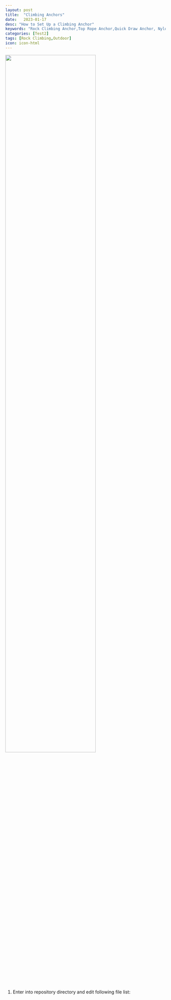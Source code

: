 ```yaml
---
layout: post
title:  "Climbing Anchors"
date:   2023-01-17
desc: "How to Set Up a Climbing Anchor"
keywords: "Rock Climbing Anchor,Top Rope Anchor,Quick Draw Anchor, Nylon Sling Anchor"
categories: [Test2]
tags: [Rock Climbing,Outdoor]
icon: icon-html
---
```

<!-- ![edit]({{ site.img_path }}/Sample/sample-image.jpg) -->
<img src="{{ site.img_path }}/Sample/sample-image.jpg" width="75%">
	
1. Enter into repository directory and edit following file list:
